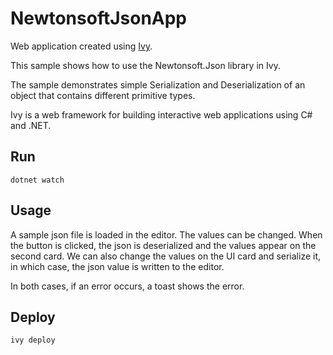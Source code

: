 # NewtonsoftJsonApp 

Web application created using [Ivy](https://github.com/Ivy-Interactive/Ivy). 

This sample shows how to use the Newtonsoft.Json library in Ivy.

The sample demonstrates simple Serialization and Deserialization of an object that contains different primitive types.

Ivy is a web framework for building interactive web applications using C# and .NET.

## Run

```
dotnet watch
```

## Usage
A sample json file is loaded in the editor. The values can be changed. When the button is clicked, the json is deserialized and the values appear on the second card.
We can also change the values on the UI card and serialize it, in which case, the json value is written to the editor.

In both cases, if an error occurs, a toast shows the error.

## Deploy

```
ivy deploy
```